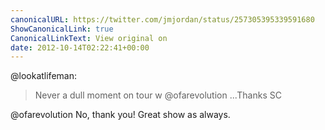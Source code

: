 ```yaml
---
canonicalURL: https://twitter.com/jmjordan/status/257305395339591680
ShowCanonicalLink: true
CanonicalLinkText: View original on
date: 2012-10-14T02:22:41+00:00
---
```

@lookatlifeman:

> Never a dull moment on tour w @ofarevolution ...Thanks SC

@ofarevolution No, thank you! Great show as always.